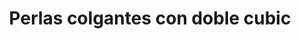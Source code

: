 ---
title: Perlas colgantes con doble cubic
date: 
draft: false

# descripcion
description : Conjunto de aros y dije de perla con cubic

materials: Plata 925

color: Plateado y perla

dimensions: 1cm x 2cm (dije) - 1cm x 2,5cm (aros)

code: 06-18-0375

type: "Conjuntos"

categories: [destacados]

# Images
# first image will be shown in the product page
images:
  # - image: "images/path_to_image"
  # La ubicacion de las imagenes es imagenes/Conjuntos/Conjuntos.Aros y Dije/06-18-0375-perlas-colgantes-con-doble-cubic
  - image: "./images/conjuntos/aros_y_dije/06-18-0375-perlas-colgantes-con-doble-cubic_a.JPG"
  - image: "./images/conjuntos/aros_y_dije/06-18-0375-perlas-colgantes-con-doble-cubic_b.JPG"
---